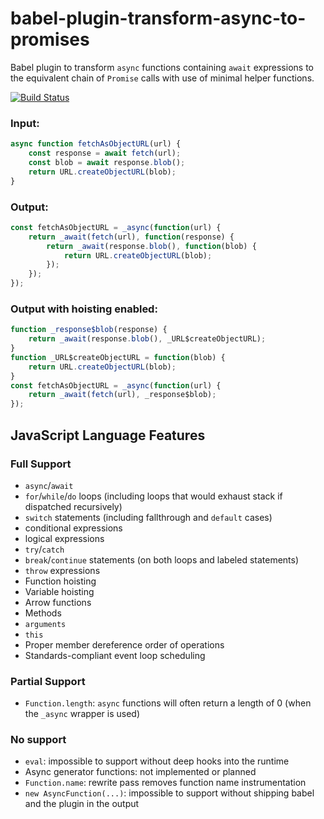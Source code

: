 babel-plugin-transform-async-to-promises
========================================

Babel plugin to transform `async` functions containing `await` expressions to the equivalent chain of `Promise` calls with use of minimal helper functions.

[![Build Status](https://travis-ci.org/rpetrich/babel-plugin-transform-async-to-promises.svg?branch=master)](https://travis-ci.org/rpetrich/babel-plugin-transform-async-to-promises)

### Input:

```javascript
async function fetchAsObjectURL(url) {
    const response = await fetch(url);
    const blob = await response.blob();
    return URL.createObjectURL(blob);
}
```

### Output:

```javascript
const fetchAsObjectURL = _async(function(url) {
	return _await(fetch(url), function(response) {
		return _await(response.blob(), function(blob) {
			return URL.createObjectURL(blob);
		});
	});
});
```

### Output with hoisting enabled:

```javascript
function _response$blob(response) {
	return _await(response.blob(), _URL$createObjectURL);
}
function _URL$createObjectURL = function(blob) {
	return URL.createObjectURL(blob);
}
const fetchAsObjectURL = _async(function(url) {
	return _await(fetch(url), _response$blob);
});
```

## JavaScript Language Features

### Full Support
- `async`/`await`
- `for`/`while`/`do` loops (including loops that would exhaust stack if dispatched recursively)
- `switch` statements (including fallthrough and `default` cases)
- conditional expressions
- logical expressions
- `try`/`catch`
- `break`/`continue` statements (on both loops and labeled statements)
- `throw` expressions
- Function hoisting
- Variable hoisting
- Arrow functions
- Methods
- `arguments`
- `this`
- Proper member dereference order of operations
- Standards-compliant event loop scheduling

### Partial Support
- `Function.length`: `async` functions will often return a length of 0 (when the `_async` wrapper is used)

### No support
- `eval`: impossible to support without deep hooks into the runtime
- Async generator functions: not implemented or planned
- `Function.name`: rewrite pass removes function name instrumentation
- `new AsyncFunction(...)`: impossible to support without shipping babel and the plugin in the output
